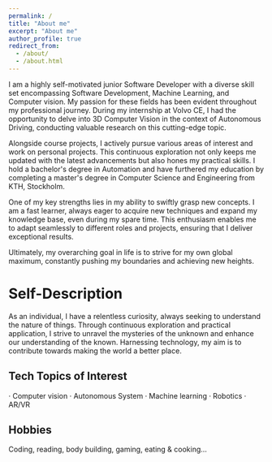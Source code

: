 ```yaml
---
permalink: /
title: "About me"
excerpt: "About me"
author_profile: true
redirect_from: 
  - /about/
  - /about.html
---
```


I am a highly self-motivated junior Software Developer with a diverse skill set encompassing Software Development, Machine Learning, and Computer vision. My passion for these fields has been evident throughout my professional journey.  During my internship at Volvo CE, I had the opportunity to delve into 3D Computer Vision in the context of Autonomous Driving, conducting valuable research on this cutting-edge topic.

Alongside course projects, I actively pursue various areas of interest and work on personal projects. This continuous exploration not only keeps me updated with the latest advancements but also hones my practical skills. I hold a bachelor's degree in Automation and have furthered my education by completing a master's degree in Computer Science and Engineering from KTH, Stockholm.

One of my key strengths lies in my ability to swiftly grasp new concepts. I am a fast learner, always eager to acquire new techniques and expand my knowledge base, even during my spare time. This enthusiasm enables me to adapt seamlessly to different roles and projects, ensuring that I deliver exceptional results.

Ultimately, my overarching goal in life is to strive for my own global maximum, constantly pushing my boundaries and achieving new heights.

Self-Description
======
As an individual, I have a relentless curiosity, always seeking to understand the nature of things. Through continuous exploration and practical application, I strive to unravel the mysteries of the unknown and enhance our understanding of the known. Harnessing technology, my aim is to contribute towards making the world a better place.

Tech Topics of Interest
------
· Computer vision
· Autonomous System
· Machine learning
· Robotics
· AR/VR

Hobbies
------
Coding, reading, body building, gaming, eating & cooking...

